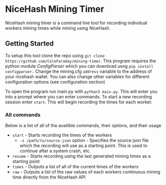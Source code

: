 # NiceHash Mining Timer
NiceHash mining timer is a command line tool for recording individual workers mining times while mining using NiceHash.

## Getting Started
To setup this tool clone the repo using `git clone https://github.com/ColeFaraday/mining-timer`. This program requires the python module *ConfigParser* which you can download usng `pip install configparser.` Change the mining.cfg `address` variable to the address of your nicehash wallet. You can also change other variables for different configuration options (see configuration section)

To  open the program run main.py with `python3 main.py`. This will enter you into a prompt where you can enter commands. To start a new recording session enter `start`. This will begin recording the times for each worker.

### All commands
Below is a list of all of the availible commands, their options, and their usage

- `start` - Starts recording the times of the workers
    - `-s /path/to/source.json` option - Specifies the source json file which the recording will use as a starting point. This is used to continue after a system crash, etc.
- `resume` - Starts recording using the last generated mining times as a starting point
- `times` - Outputs a list of all of the current times of the workers
- `raw` - Outputs a list of the raw values of each workers continuous mining time directly from the NiceHash API

